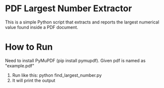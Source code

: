 # PDF Largest Number Extractor

This is a simple Python script that extracts and reports the largest numerical value found inside a PDF document.

# How to Run
Need to install PyMuPDF (pip install pymupdf). Given pdf is named as "example.pdf"
1. Run like this:
python find_largest_number.py
2. It will print the output
